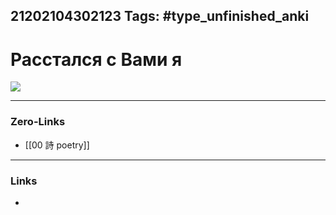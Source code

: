 21202104302123
Tags: #type_unfinished_anki 
---
# Расстался с Вами я

<img src='20180127_161707.png'/>

---
### Zero-Links
- [[00 詩 poetry]]
---
### Links
-